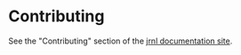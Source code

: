 <!-- Copyright (C) 2012-2021 jrnl contributors
     License: https://www.gnu.org/licenses/gpl-3.0.html -->
# Contributing

See the "Contributing" section of the [jrnl documentation site](https://jrnl.sh).